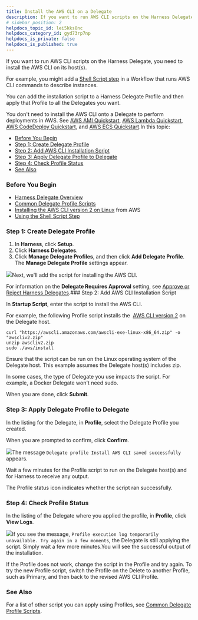 ```yaml
---
title: Install the AWS CLI on a Delegate
description: If you want to run AWS CLI scripts on the Harness Delegate, you need to install the AWS CLI on its host(s). For example, you might add a Shell Script step in a Workflow that runs AWS CLI commands to…
# sidebar_position: 2
helpdocs_topic_id: lei5kks8nc
helpdocs_category_id: gyd73rp7np
helpdocs_is_private: false
helpdocs_is_published: true
---
```


If you want to run AWS CLI scripts on the Harness Delegate, you need to install the AWS CLI on its host(s).

For example, you might add a [Shell Script step](/article/1fjrjbau7x-capture-shell-script-step-output) in a Workflow that runs AWS CLI commands to describe instances.

You can add the installation script to a Harness Delegate Profile and then apply that Profile to all the Delegates you want.

You don't need to install the AWS CLI onto a Delegate to perform deployments in AWS. See [AWS AMI Quickstart](/article/wfk9o0tsjb-aws-ami-deployments), [AWS Lambda Quickstart](/article/wy1rjh19ej-aws-lambda-deployments), [AWS CodeDeploy Quickstart](/article/4t14lqxljo-aws-code-deploy-quickstart), and [AWS ECS Quickstart](/article/j39azkrevm-aws-ecs-deployments).In this topic:

* [Before You Begin](#before_you_begin)
* [Step 1: Create Delegate Profile](#step_1_create_delegate_profile)
* [Step 2: Add AWS CLI Installation Script](#step_2_add_aws_cli_installation_script)
* [Step 3: Apply Delegate Profile to Delegate](#step_3_apply_delegate_profile_to_delegate)
* [Step 4: Check Profile Status](#step_4_check_profile_status)
* [See Also](#see_also)

### Before You Begin

* [Harness Delegate Overview](/article/h9tkwmkrm7-delegate-installation)
* [Common Delegate Profile Scripts](/article/nxhlbmbgkj-common-delegate-profile-scripts)
* [Installing the AWS CLI version 2 on Linux](https://docs.aws.amazon.com/cli/latest/userguide/install-cliv2-linux.html) from AWS
* [Using the Shell Script Step](/article/1fjrjbau7x-capture-shell-script-step-output)

### Step 1: Create Delegate Profile

1. In **Harness**, click **Setup**.
2. Click **Harness Delegates**.
3. Click **Manage Delegate Profiles**, and then click **Add Delegate Profile**. The **Manage Delegate Profile** settings appear.

![](https://files.helpdocs.io/kw8ldg1itf/articles/lei5kks8nc/1595458808317/image.png)Next, we'll add the script for installing the AWS CLI.

For information on the **Delegate Requires Approval** setting, see [Approve or Reject Harness Delegates](/article/2uhtcqzaio-approve-or-reject-harness-delegates).### Step 2: Add AWS CLI Installation Script

In **Startup Script**, enter the script to install the AWS CLI.

For example, the following Profile script installs the  [AWS CLI version 2](https://docs.aws.amazon.com/cli/latest/userguide/install-cliv2-linux.html) on the Delegate host.


```
curl "https://awscli.amazonaws.com/awscli-exe-linux-x86_64.zip" -o "awscliv2.zip"  
unzip awscliv2.zip  
sudo ./aws/install
```
Ensure that the script can be run on the Linux operating system of the Delegate host. This example assumes the Delegate host(s) includes zip.

In some cases, the type of Delegate you use impacts the script. For example, a Docker Delegate won't need sudo.

When you are done, click **Submit**.

### Step 3: Apply Delegate Profile to Delegate

In the listing for the Delegate, in **Profile**, select the Delegate Profile you created.

When you are prompted to confirm, click **Confirm**.

![](https://files.helpdocs.io/kw8ldg1itf/articles/lei5kks8nc/1595542375942/image.png)The message `Delegate profile Install AWS CLI saved successfully` appears.

Wait a few minutes for the Profile script to run on the Delegate host(s) and for Harness to receive any output.

The Profile status icon indicates whether the script ran successfully.

### Step 4: Check Profile Status

In the listing of the Delegate where you applied the profile, in **Profile**, click **View Logs**.

![](https://files.helpdocs.io/kw8ldg1itf/articles/lei5kks8nc/1595459492859/image.png)If you see the message, `Profile execution log temporarily unavailable. Try again in a few moments`, the Delegate is still applying the script. Simply wait a few more minutes.You will see the successful output of the installation.

If the Profile does not work, change the script in the Profile and try again. To try the new Profile script, switch the Profile on the Delete to another Profile, such as Primary, and then back to the revised AWS CLI Profile.

### See Also

For a list of other script you can apply using Profiles, see [Common Delegate Profile Scripts](/article/nxhlbmbgkj-common-delegate-profile-scripts).

